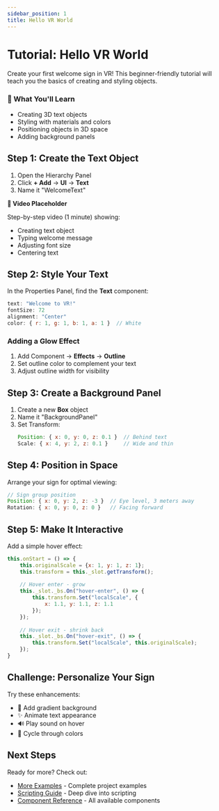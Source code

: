```yaml
---
sidebar_position: 1
title: Hello VR World
---
```


# Tutorial: Hello VR World

Create your first welcome sign in VR! This beginner-friendly tutorial will teach you the basics of creating and styling objects.

<div style={{
  backgroundColor: '#f0f4ff',
  border: '2px solid #667eea',
  borderRadius: '8px',
  padding: '20px',
  marginBottom: '2rem'
}}>
  <h3>🎯 What You'll Learn</h3>
  <ul>
    <li>Creating 3D text objects</li>
    <li>Styling with materials and colors</li>
    <li>Positioning objects in 3D space</li>
    <li>Adding background panels</li>
  </ul>
</div>

## Step 1: Create the Text Object

1. Open the Hierarchy Panel
2. Click **+ Add** → **UI** → **Text**
3. Name it "WelcomeText"

<div style={{
  backgroundColor: '#f0f0f0',
  border: '2px dashed #999',
  borderRadius: '8px',
  padding: '20px',
  marginTop: '2rem',
  marginBottom: '2rem'
}}>
  <div style={{textAlign: 'center', color: '#666'}}>
    <p><strong>🎥 Video Placeholder</strong></p>
    <p>Step-by-step video (1 minute) showing:</p>
    <ul style={{textAlign: 'left', maxWidth: '400px', margin: '0 auto'}}>
      <li>Creating text object</li>
      <li>Typing welcome message</li>
      <li>Adjusting font size</li>
      <li>Centering text</li>
    </ul>
  </div>
</div>

## Step 2: Style Your Text

In the Properties Panel, find the **Text** component:

```javascript
text: "Welcome to VR!"
fontSize: 72
alignment: "Center"
color: { r: 1, g: 1, b: 1, a: 1 }  // White
```

### Adding a Glow Effect

1. Add Component → **Effects** → **Outline**
2. Set outline color to complement your text
3. Adjust outline width for visibility

## Step 3: Create a Background Panel

1. Create a new **Box** object
2. Name it "BackgroundPanel"
3. Set Transform:
   ```javascript
   Position: { x: 0, y: 0, z: 0.1 }  // Behind text
   Scale: { x: 4, y: 2, z: 0.1 }     // Wide and thin
   ```

## Step 4: Position in Space

Arrange your sign for optimal viewing:

```javascript
// Sign group position
Position: { x: 0, y: 2, z: -3 }  // Eye level, 3 meters away
Rotation: { x: 0, y: 0, z: 0 }   // Facing forward
```

## Step 5: Make It Interactive

Add a simple hover effect:

```javascript
this.onStart = () => {
    this.originalScale = {x: 1, y: 1, z: 1};
    this.transform = this._slot.getTransform();
    
    // Hover enter - grow
    this._slot._bs.On("hover-enter", () => {
        this.transform.Set("localScale", {
            x: 1.1, y: 1.1, z: 1.1
        });
    });
    
    // Hover exit - shrink back
    this._slot._bs.On("hover-exit", () => {
        this.transform.Set("localScale", this.originalScale);
    });
}
```

## Challenge: Personalize Your Sign

Try these enhancements:
- 🎨 Add gradient background
- ✨ Animate text appearance
- 🔊 Play sound on hover
- 🌈 Cycle through colors

## Next Steps

Ready for more? Check out:
- [More Examples](/docs/examples/) - Complete project examples
- [Scripting Guide](/docs/scripting/) - Deep dive into scripting
- [Component Reference](/docs/components/) - All available components